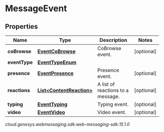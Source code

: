 # MessageEvent


## Properties

| Name | Type | Description | Notes |
| ------------ | ------------- | ------------- | ------------- |
| **coBrowse** | [**EventCoBrowse**](EventCoBrowse) | CoBrowse event. |  [optional] |
| **eventType** | [**EventTypeEnum**](EventTypeEnum) |  |  |
| **presence** | [**EventPresence**](EventPresence) | Presence event. |  [optional] |
| **reactions** | [**List&lt;ContentReaction&gt;**](ContentReaction) | A list of reactions to a message. |  [optional] |
| **typing** | [**EventTyping**](EventTyping) | Typing event. |  [optional] |
| **video** | [**EventVideo**](EventVideo) | Video event. |  [optional] |




_cloud.genesys.webmessaging.sdk:web-messaging-sdk:15.1.0_
